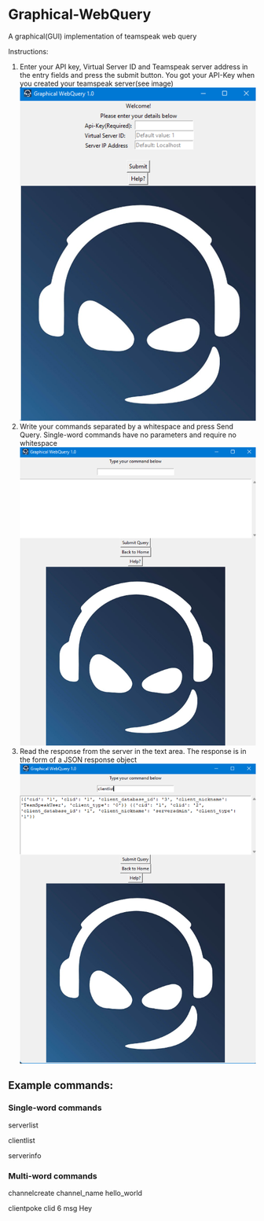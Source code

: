 # Graphical-WebQuery
A graphical(GUI) implementation of teamspeak web query

Instructions:
1. Enter your API key, Virtual Server ID and Teamspeak server address in the entry fields and press the submit button. You got your API-Key when you created your teamspeak server(see image)
![alt text](login_page.png)
2. Write your commands separated by a whitespace and press Send Query. Single-word commands have no parameters and require no whitespace
![alt text](textarea.png)
3. Read the response from the server in the text area. The response is in the form of a JSON response object
![alt text](clientlist.png)

## Example commands:
### Single-word commands
serverlist

clientlist

serverinfo
### Multi-word commands
channelcreate channel_name hello_world

clientpoke clid 6 msg Hey
